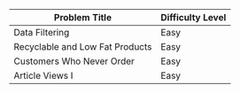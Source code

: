 | Problem Title                 | Difficulty Level |
|-------------------------------|------------------|
| Data Filtering                | Easy             |
| Recyclable and Low Fat Products | Easy             |
| Customers Who Never Order     | Easy             |
| Article Views I               | Easy             |
